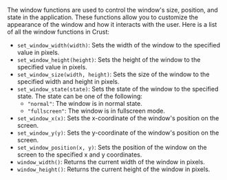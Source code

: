 The window functions are used to control the window's size, position, and state in the application. These functions allow you to customize the appearance of the window and how it interacts with the user. Here is a list of all the window functions in Crust:

- `set_window_width(width)`: Sets the width of the window to the specified value in pixels.
- `set_window_height(height)`: Sets the height of the window to the specified value in pixels.
- `set_window_size(width, height)`: Sets the size of the window to the specified width and height in pixels.
- `set_window_state(state)`: Sets the state of the window to the specified state. The state can be one of the following:
  - `"normal"`: The window is in normal state.
  - `"fullscreen"`: The window is in fullscreen mode.
- `set_window_x(x)`: Sets the x-coordinate of the window's position on the screen.
- `set_window_y(y)`: Sets the y-coordinate of the window's position on the screen.
- `set_window_position(x, y)`: Sets the position of the window on the screen to the specified x and y coordinates.
- `window_width()`: Returns the current width of the window in pixels.
- `window_height()`: Returns the current height of the window in pixels.
